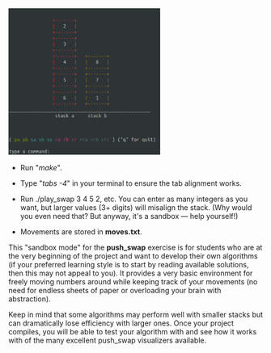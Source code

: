 <img src="https://github.com/tardineduardo/play_swap/blob/main/play_swap.png" alt="App Screenshot" width="300">

- Run "*make*".

- Type "*tabs -4*" in your terminal to ensure the tab alignment works.

- Run ./play_swap 3 4 5 2, etc. You can enter as many integers as you want, but larger values (3+ digits) will misalign the stack. (Why would you even need that? But anyway, it's a sandbox — help yourself!)

- Movements are stored in **moves.txt**.

This "sandbox mode" for the **push_swap** exercise is for students who are at the very beginning of the project and want to develop their own algorithms (if your preferred learning style is to start by reading available solutions, then this may not appeal to you). It provides a very basic environment for freely moving numbers around while keeping track of your movements (no need for endless sheets of paper or overloading your brain with abstraction).

Keep in mind that some algorithms may perform well with smaller stacks but can dramatically lose efficiency with larger ones. Once your project compiles, you will be able to test your algorithm with and see how it works with of the many excellent push_swap visualizers available.

